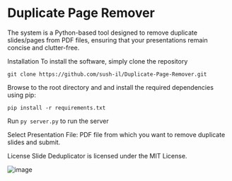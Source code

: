 # Duplicate Page Remover
The system is a Python-based tool designed to remove duplicate slides/pages from PDF files, ensuring that your presentations remain concise and clutter-free.

Installation
To install the software, simply clone the repository
```
git clone https://github.com/sush-il/Duplicate-Page-Remover.git
```
Browse to the root directory and and install the required dependencies using pip:
```
pip install -r requirements.txt
```
Run `py server.py` to run the server

Select Presentation File: PDF file from which you want to remove duplicate slides and submit.

License
Slide Deduplicator is licensed under the MIT License.

![image](https://github.com/sush-il/Duplicate-Page-Remover/assets/34659821/cf1d0820-4e8b-4931-ae1e-1d02b082720c)
